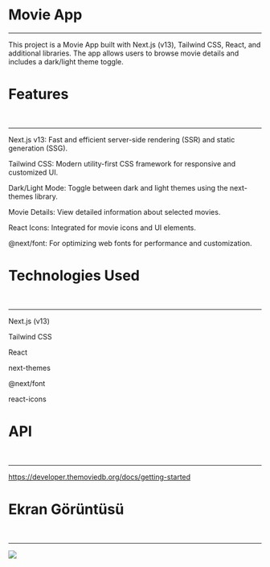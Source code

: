 <h1> Movie App </h1>
<hr>
This project is a Movie App built with Next.js (v13), Tailwind CSS, React, and additional libraries. The app allows users to browse movie details and includes a dark/light theme toggle.<br>

<h1> Features </h1> <br>
<hr>
Next.js v13: Fast and efficient server-side rendering (SSR) and static generation (SSG).<br>

Tailwind CSS: Modern utility-first CSS framework for responsive and customized UI.<br>

Dark/Light Mode: Toggle between dark and light themes using the next-themes library.<br>

Movie Details: View detailed information about selected movies.<br>

React Icons: Integrated for movie icons and UI elements.<br>

@next/font: For optimizing web fonts for performance and customization.<br>

<h1>Technologies Used </h1> <br>
<hr>

Next.js (v13) <br>

Tailwind CSS <br>

React <br>

next-themes <br>

@next/font <br>

react-icons <br>

<h1> API </h1> <br>
<hr>

https://developer.themoviedb.org/docs/getting-started

<h1>Ekran Görüntüsü </h1> <br>
<hr>

![](public/Movie.gif)
